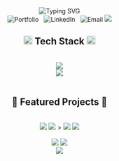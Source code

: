 <div align="center">
  <img src="https://readme-typing-svg.demolab.com?font=Fira+Code&size=32&duration=2800&pause=2000&color=2E8BC0&center=true&vCenter=true&width=940&lines=Hey%2C+I'm+Eric+Capiz+%F0%9F%91%8B;Full+Stack+Developer+%F0%9F%9A%80;Building+Digital+Solutions+That+Matter+%F0%9F%8C%9F" alt="Typing SVG" />
  
  <br/>
  
  <a href="https://www.ericcapiz.com" style="text-decoration: none;">
    <img src="https://img.shields.io/badge/-Portfolio%20Website-2E8BC0?style=for-the-badge&logo=google-chrome&logoColor=white" alt="Portfolio" />
  </a>
  &nbsp;
  <a href="https://www.linkedin.com/in/eric-capiz" style="text-decoration: none;">
    <img src="https://img.shields.io/badge/-LinkedIn-2E8BC0?style=for-the-badge&logo=linkedin&logoColor=white" alt="LinkedIn" />
  </a>
  &nbsp;
  <a href="mailto:ericcapiz@gmail.com" style="text-decoration: none;">
    <img src="https://img.shields.io/badge/-Email-2E8BC0?style=for-the-badge&logo=gmail&logoColor=white" alt="Email" />
  </a>
  
  <img src="https://user-images.githubusercontent.com/73097560/115834477-dbab4500-a447-11eb-908a-139a6edaec5c.gif">
</div>

<h2 align="center">
  <img src="https://media2.giphy.com/media/QssGEmpkyEOhBCb7e1/giphy.gif?cid=ecf05e47a0n3gi1bfqntqmob8g9aid1oyj2wr3ds3mg700bl&rid=giphy.gif" width="20px"> 
  Tech Stack
  <img src="https://media2.giphy.com/media/QssGEmpkyEOhBCb7e1/giphy.gif?cid=ecf05e47a0n3gi1bfqntqmob8g9aid1oyj2wr3ds3mg700bl&rid=giphy.gif" width="20px">
</h2>
<br/>

<div align="center">
    <img src="https://skillicons.dev/icons?i=react,typescript,javascript,nodejs,mongodb,express" /><br>
    <img src="https://skillicons.dev/icons?i=threejs,scss,html,css,git,vscode" />
</div>

<br/>

<h2 align="center">🚀 Featured Projects 🚀</h2>
<br/>

<div align="center">
  <a href="https://github.com/ericcapiz/lost-and-found" style="text-decoration: none;">
    <img src="https://github-readme-stats.vercel.app/api/pin/?username=ericcapiz&repo=lost-and-found&theme=github_dark&bg_color=0d1117&title_color=2E8BC0&hide_border=true&icon_color=2E8BC0&description=true&show_owner=true" />
  </a>
<a href="https://github.com/ericcapiz/card-vault" style="text-decoration: none;">
    <img src="https://github-readme-stats.vercel.app/api/pin/?username=ericcapiz&repo=card-vault&theme=github_dark&bg_color=0d1117&title_color=2E8BC0&hide_border=true&icon_color=2E8BC0&description=true&show_owner=true" />
</a>>
  <a href="https://github.com/ericcapiz/zeta-movies" style="text-decoration: none;">
    <img src="https://github-readme-stats.vercel.app/api/pin/?username=ericcapiz&repo=zeta-movies&theme=github_dark&bg_color=0d1117&title_color=2E8BC0&hide_border=true&icon_color=2E8BC0&description=true&show_owner=true" />
  </a>
  <a href="https://github.com/ericcapiz/nandos_cakes" style="text-decoration: none;">
    <img src="https://github-readme-stats.vercel.app/api/pin/?username=ericcapiz&repo=nandos_cakes&theme=github_dark&bg_color=0d1117&title_color=2E8BC0&hide_border=true&icon_color=2E8BC0&description=true&show_owner=true" />
  </a>
</div>

<br/>

<div align="center">
  <a href="https://www.ericcapiz.com" style="text-decoration: none;">
    <img src="https://img.shields.io/badge/Portfolio-ericcapiz.com-2E8BC0?style=for-the-badge&logo=google-chrome&logoColor=white" />
  </a>
  <a href="https://www.linkedin.com/in/eric-capiz" style="text-decoration: none;">
    <img src="https://img.shields.io/badge/LinkedIn-Eric_Capiz-2E8BC0?style=for-the-badge&logo=linkedin&logoColor=white" />
  </a>
</div>

<div align="center">
  <img src="https://komarev.com/ghpvc/?username=ericcapiz&color=2E8BC0&style=for-the-badge" />
</div>
